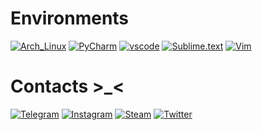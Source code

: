# Environments
[![Arch_Linux](https://img.shields.io/badge/-Arch-6EBFB4?style=flat-square&logo=archlinux)](https://archlinux.org/)
[![PyCharm](https://img.shields.io/badge/-PyCharm-0cce6b?style=flat-square&logo=pycharm)](https://www.jetbrains.com/pycharm/)
[![vscode](https://img.shields.io/badge/-VScode-blue?style=flat-square&logo=visualstudio)](https://code.visualstudio.com/)
[![Sublime.text](https://img.shields.io/badge/-Sublime_Text-EB7D3D?style=flat-square&logo=sublimetext)](https://www.sublimetext.com/)
[![Vim](https://img.shields.io/badge/-Vim-blue?style=flat-square&logo=vim)](https://www.vim.org/)





# Contacts >_<
[![Telegram](https://img.shields.io/badge/-Telegram-blue?style=for-the-badge&logo=telegram)](https://t.me/shizoplast)
[![Instagram](https://img.shields.io/badge/-Instagram-purple?style=for-the-badge&logo=instagram)](https://www.instagram.com/sigma.git/)
[![Steam](https://img.shields.io/badge/-Steam-black?style=for-the-badge&logo=steam)](https://steamcommunity.com/id/apatheticslayer) 
[![Twitter](https://img.shields.io/badge/-Twitter-425CE1?style=for-the-badge&logo=twitter)](https://twitter.com/animebakacode)
